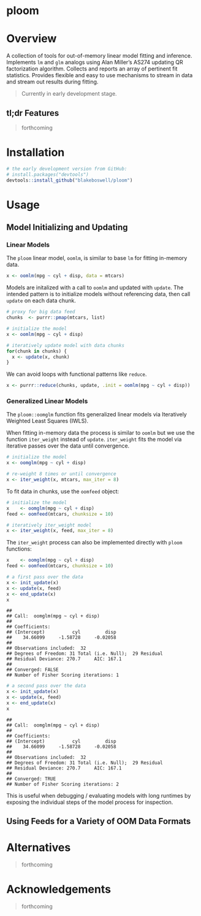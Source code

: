 
# ploom

<!-- [CRAN_Status_Badge]() -->

<!-- [Build Status]() -->

<!-- [AppVeyor Build Status]() -->

<!-- [Coverage Status]() -->

# Overview

A collection of tools for out-of-memory linear model fitting and
inference. Implements `lm` and `glm` analogs using Alan Miller’s AS274
updating QR factorization algorithm. Collects and reports an array of
pertinent fit statistics. Provides flexible and easy to use mechanisms
to stream in data and stream out results during fitting.

> Currently in early development stage.

## tl;dr Features

> forthcoming

# Installation

``` r
# the early development version from GitHub:
# install.packages("devtools")
devtools::install_github("blakeboswell/ploom")
```

# Usage

## Model Initializing and Updating

### Linear Models

The `ploom` linear model, `oomlm`, is similar to base `lm` for fitting
in-memory data.

``` r
x <- oomlm(mpg ~ cyl + disp, data = mtcars)
```

Models are initalized with a call to `oomlm` and updated with `update`.
The intended pattern is to initialize models without referencing data,
then call `update` on each data chunk.

``` r
# proxy for big data feed 
chunks  <- purrr::pmap(mtcars, list)

# initialize the model
x <- oomlm(mpg ~ cyl + disp)

# iteratively update model with data chunks
for(chunk in chunks) {
  x <- update(x, chunk)
}
```

We can avoid loops with functional patterns like `reduce`.

``` r
x <- purrr::reduce(chunks, update, .init = oomlm(mpg ~ cyl + disp))
```

### Generalized Linear Models

The `ploom::oomglm` function fits generalized linear models via
Iteratively Weighted Least Squares (IWLS).

When fitting in-memory data the process is similar to `oomlm` but we use
the function `iter_weight` instead of `update`. `iter_weight` fits the model
via iterative passes over the data until convergence.

``` r
# initialize the model
x <- oomglm(mpg ~ cyl + disp)

# re-weight 8 times or until convergence
x <- iter_weight(x, mtcars, max_iter = 8)
```

To fit data in chunks, use the `oomfeed` object:

``` r
# initialize the model
x    <- oomglm(mpg ~ cyl + disp)
feed <- oomfeed(mtcars, chunksize = 10)

# iteratively iter_weight model
x <- iter_weight(x, feed, max_iter = 8)
```

The `iter_weight` process can also be implemented directly with `ploom`
functions:

``` r
x    <- oomglm(mpg ~ cyl + disp)
feed <- oomfeed(mtcars, chunksize = 10)

# a first pass over the data
x <- init_update(x)
x <- update(x, feed)
x <- end_update(x)
x
```

    ## 
    ## Call:  oomglm(mpg ~ cyl + disp)
    ## 
    ## Coefficients:
    ## (Intercept)          cyl         disp  
    ##    34.66099     -1.58728     -0.02058  
    ## 
    ## Observations included:  32 
    ## Degrees of Freedom: 31 Total (i.e. Null);  29 Residual
    ## Residual Deviance: 270.7     AIC: 167.1 
    ## 
    ## Converged: FALSE 
    ## Number of Fisher Scoring iterations: 1

``` r
# a second pass over the data
x <- init_update(x)
x <- update(x, feed)
x <- end_update(x)
x
```

    ## 
    ## Call:  oomglm(mpg ~ cyl + disp)
    ## 
    ## Coefficients:
    ## (Intercept)          cyl         disp  
    ##    34.66099     -1.58728     -0.02058  
    ## 
    ## Observations included:  32 
    ## Degrees of Freedom: 31 Total (i.e. Null);  29 Residual
    ## Residual Deviance: 270.7     AIC: 167.1 
    ## 
    ## Converged: TRUE 
    ## Number of Fisher Scoring iterations: 2

This is useful when debugging / evaluating models with long runtimes by
exposing the individual steps of the model process for inspection.

## Using Feeds for a Variety of OOM Data Formats

# Alternatives

> forthcoming

# Acknowledgements

> forthcoming
